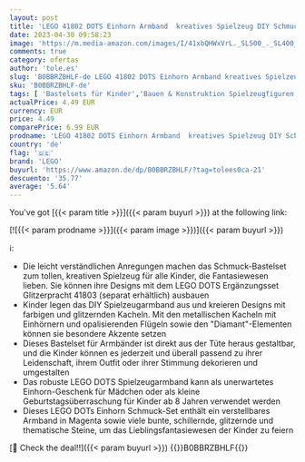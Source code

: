 ```yaml
---
layout: post
title: 'LEGO 41802 DOTS Einhorn Armband  kreatives Spielzeug DIY Schmuck-Bastelset mit glitzernden Steinen für Kinder  kleines Geschenk für Mädchen ab 6 Jahren'
date: 2023-04-30 09:58:23
image: 'https://m.media-amazon.com/images/I/41xbQHWxVrL._SL500_._SL400_.jpg'
comments: true
category: ofertas
author: 'tole.es'
slug: 'B0BBRZBHLF-de LEGO 41802 DOTS Einhorn Armband kreatives Spielzeug DIY...'
sku: 'B0BBRZBHLF-de'
tags: [ 'Bastelsets für Kinder','Bauen & Konstruktion Spielzeugfiguren','Bauspielzeug & Konstruktionsspielzeug','Custom Stores','Kunst und Handwerk','LEGO','Lego Classic','Schmuckbastelsets für Kinder','Self Service','Spielzeug','lego','🇩🇪', ]
actualPrice: 4.49 EUR
currency: EUR
price: 4.49
comparePrice: 6.99 EUR
prodname: 'LEGO 41802 DOTS Einhorn Armband  kreatives Spielzeug DIY Schmuck-Bastelset mit glitzernden Steinen für Kinder  kleines Geschenk für Mädchen ab 6 Jahren'
country: 'de'
flag: '🇩🇪'
brand: 'LEGO'
buyurl: 'https://www.amazon.de/dp/B0BBRZBHLF/?tag=tolees0ca-21'
descuento: '35.77'
average: '5.64'
---
```


You've got [{{< param title >}}]({{< param buyurl >}}) at the following link:

[![{{< param prodname >}}]({{< param image >}})]({{< param buyurl >}})

ℹ️:

- Die leicht verständlichen Anregungen machen das Schmuck-Bastelset zum tollen, kreativen Spielzeug für alle Kinder, die Fantasiewesen lieben. Sie können ihre Designs mit dem LEGO DOTS Ergänzungsset Glitzerpracht 41803 (separat erhältlich) ausbauen
- Kinder legen das DIY Spielzeugarmband aus und kreieren Designs mit farbigen und glitzernden Kacheln. Mit den metallischen Kacheln mit Einhörnern und opalisierenden Flügeln sowie den "Diamant"-Elementen können sie besondere Akzente setzen
- Dieses Bastelset für Armbänder ist direkt aus der Tüte heraus gestaltbar, und die Kinder können es jederzeit und überall passend zu ihrer Leidenschaft, ihrem Outfit oder ihrer Stimmung dekorieren und umgestalten
- Das robuste LEGO DOTS Spielzeugarmband kann als unerwartetes Einhorn-Geschenk für Mädchen oder als kleine Geburtstagsüberraschung für Kinder ab 8 Jahren verwendet werden
- Dieses LEGO DOTs Einhorn Schmuck-Set enthält ein verstellbares Armband in Magenta sowie viele bunte, schillernde, glitzernde und thematische Steine, um das Lieblingsfantasiewesen der Kinder zu feiern

[🛒 Check the deal!!]({{< param buyurl >}})
{{<world>}}B0BBRZBHLF{{</world>}}

